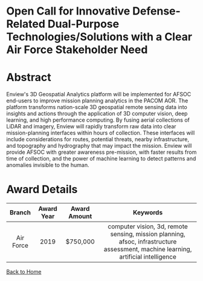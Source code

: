 
Open Call for Innovative Defense-Related Dual-Purpose Technologies/Solutions with a Clear Air Force Stakeholder Need
====================================================================================================================

# Abstract


Enview's 3D Geospatial Analytics platform will be implemented for AFSOC end-users to improve mission planning analytics in the PACOM AOR. The platform transforms nation-scale 3D geospatial remote sensing data into insights and actions through the application of 3D computer vision, deep learning, and high performance computing. By fusing aerial collections of LiDAR and imagery, Enview will rapidly transform raw data into clear mission-planning interfaces within hours of collection. These interfaces will include considerations for routes, potential threats, nearby infrastructure, and topography and hydrography that may impact the mission. Enview will provide AFSOC with greater awareness pre-mission, with faster results from time of collection, and the power of machine learning to detect patterns and anomalies invisible to the human.  

# Award Details

|Branch|Award Year|Award Amount|Keywords|
| :---: | :---: | :---: | :---: |
|Air Force|2019|$750,000|computer vision, 3d, remote sensing, mission planning, afsoc, infrastructure assessment, machine learning, artificial intelligence|
  
  


[Back to Home](https://github.com/chrischow/dod_sbir_awards/DJ/#1455)